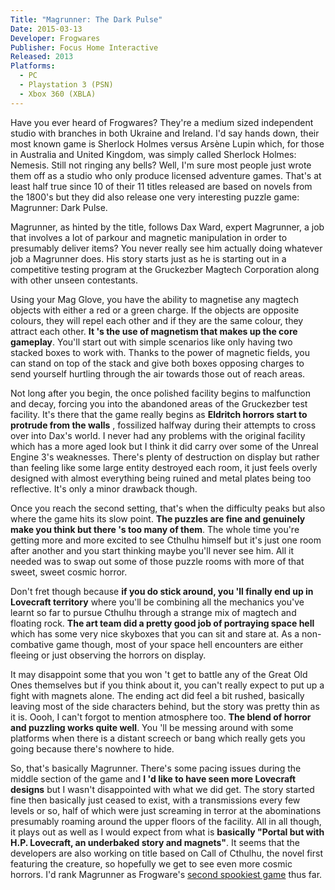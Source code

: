 ```yaml
---
Title: "Magrunner: The Dark Pulse"
Date: 2015-03-13
Developer: Frogwares  
Publisher: Focus Home Interactive
Released: 2013
Platforms:
  - PC
  - Playstation 3 (PSN)
  - Xbox 360 (XBLA)  
---
```


Have you ever heard of Frogwares? They're a medium sized independent studio
with branches in both Ukraine and Ireland. I'd say hands down, their most
known game is Sherlock Holmes versus Arsène Lupin which, for those in
Australia and United Kingdom, was simply called Sherlock Holmes: Nemesis.
Still not ringing any bells? Well, I'm sure most people just wrote them off as
a studio who only produce licensed adventure games. That's at least half true
since 10 of their 11 titles released are based on novels from the 1800's but
they did also release one very interesting puzzle game: Magrunner: Dark Pulse.  
  
Magrunner, as hinted by the title, follows Dax Ward, expert Magrunner, a job
that involves a lot of parkour and magnetic manipulation in order to
presumably deliver items? You never really see him actually doing whatever job
a Magrunner does. His story starts just as he is starting out in a competitive
testing program at the Gruckezber Magtech Corporation along with other unseen
contestants.  
  
Using your Mag Glove, you have the ability to magnetise any magtech objects
with either a red or a green charge. If the objects are opposite colours, they
will repel each other and if they are the same colour, they attract each
other. **It 's the use of magnetism that makes up the core gameplay**. You'll
start out with simple scenarios like only having two stacked boxes to work
with. Thanks to the power of magnetic fields, you can stand on top of the
stack and give both boxes opposing charges to send yourself hurtling through
the air towards those out of reach areas.  
  
Not long after you begin, the once polished facility begins to malfunction and
decay, forcing you into the abandoned areas of the Gruckezber test facility.
It's there that the game really begins as **Eldritch horrors start to protrude
from the walls** , fossilized halfway during their attempts to cross over into
Dax's world. I never had any problems with the original facility which has a
more aged look but I think it did carry over some of the Unreal Engine 3's
weaknesses. There's plenty of destruction on display but rather than feeling
like some large entity destroyed each room, it just feels overly designed with
almost everything being ruined and metal plates being too reflective. It's
only a minor drawback though.  
  
Once you reach the second setting, that's when the difficulty peaks but also
where the game hits its slow point. **The puzzles are fine and genuinely make
you think but there 's too many of them**. The whole time you're getting more
and more excited to see Cthulhu himself but it's just one room after another
and you start thinking maybe you'll never see him. All it needed was to swap
out some of those puzzle rooms with more of that sweet, sweet cosmic horror.  
  
Don't fret though because **if you do stick around, you 'll finally end up in
Lovecraft territory** where you'll be combining all the mechanics you've
learnt so far to pursue Cthulhu through a strange mix of magtech and floating
rock. **The art team did a pretty good job of portraying space hell** which
has some very nice skyboxes that you can sit and stare at. As a non-combative
game though, most of your space hell encounters are either fleeing or just
observing the horrors on display.  
  
It may disappoint some that you won 't get to battle any of the Great Old Ones
themselves but if you think about it, you can't really expect to put up a
fight with magnets alone. The ending act did feel a bit rushed, basically
leaving most of the side characters behind, but the story was pretty thin as
it is. Oooh, I can't forgot to mention atmosphere too. **The blend of horror
and puzzling works quite well**. You 'll be messing around with some platforms
when there is a distant screech or bang which really gets you going because
there's nowhere to hide.  
  
So, that's basically Magrunner. There's some pacing issues during the middle
section of the game and **I 'd like to have seen more Lovecraft designs** but
I wasn't disappointed with what we did get. The story started fine then
basically just ceased to exist, with a transmissions every few levels or so,
half of which were just screaming in terror at the abominations presumably
roaming around the upper floors of the facility. All in all though, it plays
out as well as I would expect from what is **basically "Portal but with H.P.
Lovecraft, an underbaked story and magnets"**. It seems that the developers
are also working on title based on Call of Cthulhu, the novel first featuring
the creature, so hopefully we get to see even more cosmic horrors. I'd rank
Magrunner as Frogware's [second spookiest
game](https://www.youtube.com/watch?v=13YlEPwOfmk) thus far.  

